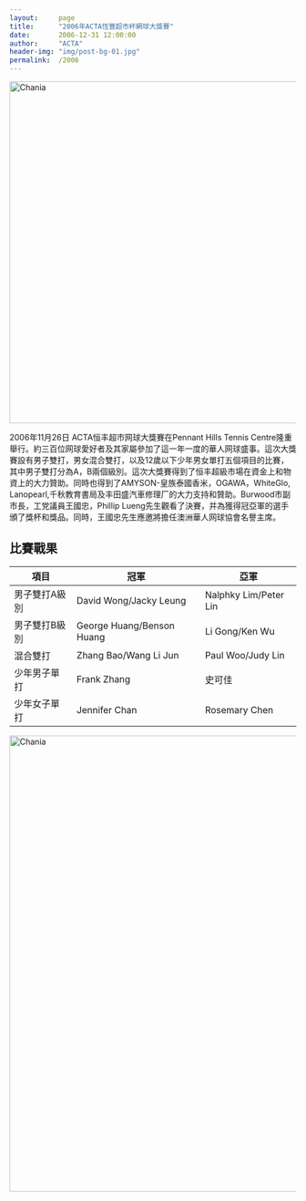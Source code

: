 ```yaml
---
layout:     page
title:      "2006年ACTA恆豐超市杯網球大獎賽"
date:       2006-12-31 12:00:00
author:     "ACTA"
header-img: "img/post-bg-01.jpg"
permalink:  /2006
---
```

<div class="container">
    <img class="img-responsive" src="{{ site.baseurl }}/img/2006-poster.jpg" alt="Chania" width="600" />
</div>
<p>2006年11月26日 ACTA恒丰超市网球大獎賽在Pennant Hills Tennis Centre隆重舉行。約三百位网球愛好者及其家屬參加了這一年一度的華人网球盛事。這次大獎賽設有男子雙打，男女混合雙打，以及12歲以下少年男女單打五個項目的比賽，其中男子雙打分為A，B兩個級別。這次大獎賽得到了恒丰超級市場在資金上和物資上的大力贊助。同時也得到了AMYSON-皇族泰國香米，OGAWA，WhiteGlo, Lanopearl,千秋教育書局及丰田盛汽車修理厂的大力支持和贊助。Burwood市副市長，工党議員王國忠，Phillip Lueng先生觀看了決賽，并為獲得冠亞軍的選手頒了獎杯和獎品。同時，王國忠先生應邀將擔任澳洲華人网球協會名譽主席。</p>
<div class="container">
    <h2>比賽戰果</h2>
    <table class="table">
        <thead>
            <tr>
                <th>項目</th>
                <th>冠軍</th>
                <th>亞軍</th>
            </tr>
        </thead>
        <tbody>
            <tr>
                <td>男子雙打A級別</td>
                <td>David Wong/Jacky Leung</td>
                <td>Nalphky Lim/Peter Lin</td>
            </tr>
            <tr>
                <td>男子雙打B級別</td>
                <td>George Huang/Benson Huang</td>
                <td>Li Gong/Ken Wu</td>
            </tr>
            <tr>
                <td>混合雙打</td>
                <td>Zhang Bao/Wang Li Jun</td>
                <td>Paul Woo/Judy Lin</td>
            </tr>
            <tr>
                <td>少年男子單打</td>
                <td>Frank Zhang</td>
                <td>史可佳</td>
            </tr>
            <tr>
                <td>少年女子單打</td>
                <td>Jennifer Chan</td>
                <td>Rosemary Chen</td>
            </tr>
        </tbody>
    </table>
    <img class="img-responsive" src="{{ site.baseurl }}/img/2006-photo.jpg" alt="Chania" width="800" />
</div>
